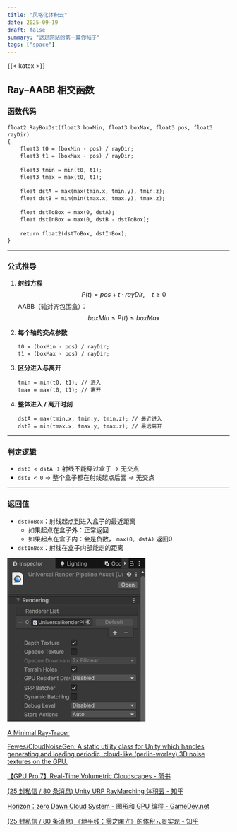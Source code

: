 ```yaml
---
title: "风格化体积云"
date: 2025-09-19
draft: false
summary: "这是网站的第一篇你帖子"
tags: ["space"]
---
```


{{< katex >}}


## Ray–AABB 相交函数

### 函数代码

```hlsl
float2 RayBoxDst(float3 boxMin, float3 boxMax, float3 pos, float3 rayDir)
{
    float3 t0 = (boxMin - pos) / rayDir;
    float3 t1 = (boxMax - pos) / rayDir;

    float3 tmin = min(t0, t1);
    float3 tmax = max(t0, t1);

    float dstA = max(max(tmin.x, tmin.y), tmin.z);
    float dstB = min(min(tmax.x, tmax.y), tmax.z);

    float dstToBox = max(0, dstA);
    float dstInBox = max(0, dstB - dstToBox);

    return float2(dstToBox, dstInBox);
}
```

------

### 公式推导

1. **射线方程**
$$
  P(t) = pos + t \cdot rayDir, \quad t \geq 0
$$
  AABB（轴对齐包围盒）：
$$
  boxMin \leq P(t) \leq boxMax
$$

2. **每个轴的交点参数**

   ```hlsl
   t0 = (boxMin - pos) / rayDir;
   t1 = (boxMax - pos) / rayDir;
   ```

3. **区分进入与离开**

   ```hlsl
   tmin = min(t0, t1); // 进入
   tmax = max(t0, t1); // 离开
   ```

4. **整体进入 / 离开时刻**

   ```hlsl
   dstA = max(tmin.x, tmin.y, tmin.z); // 最近进入
   dstB = min(tmax.x, tmax.y, tmax.z); // 最远离开
   ```

------

### 判定逻辑

- `dstB < dstA` → 射线不能穿过盒子 → 无交点
- `dstB < 0` → 整个盒子都在射线起点后面 → 无交点

------

### 返回值

- `dstToBox`：射线起点到进入盒子的最近距离
  - 如果起点在盒子外：正常返回
  - 如果起点在盒子内：会是负数， `max(0, dstA)` 返回0
- `dstInBox`：射线在盒子内部能走的距离

![小鸡](featured1.png)

[A Minimal Ray-Tracer](https://www.scratchapixel.com/lessons/3d-basic-rendering/minimal-ray-tracer-rendering-simple-shapes/ray-sphere-intersection.html?utm_source=chatgpt.com)



[Fewes/CloudNoiseGen: A static utility class for Unity which handles generating and loading periodic, cloud-like (perlin-worley) 3D noise textures on the GPU.](https://github.com/Fewes/CloudNoiseGen/tree/master)

[【GPU Pro 7】Real-Time Volumetric Cloudscapes - 简书](https://www.jianshu.com/p/ae1d13bb0d86)

[(25 封私信 / 80 条消息) Unity URP RayMarching 体积云 - 知乎](https://zhuanlan.zhihu.com/p/440607144)

[Horizon：zero Dawn Cloud System - 图形和 GPU 编程 - GameDev.net](https://www.gamedev.net/forums/topic/680832-horizonzero-dawn-cloud-system/?page=6)

[(25 封私信 / 80 条消息) 《地平线：零之曙光》的体积云景实现 - 知乎](https://zhuanlan.zhihu.com/p/638440336)
